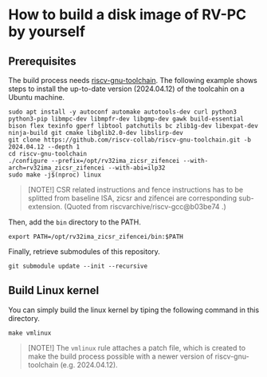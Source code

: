 # How to build a disk image of RV-PC by yourself

## Prerequisites

The build process needs [riscv-gnu-toolchain](https://github.com/riscv-collab/riscv-gnu-toolchain). The following example shows steps to install the up-to-date version (2024.04.12) of the toolcahin on a Ubuntu machine.

```
sudo apt install -y autoconf automake autotools-dev curl python3 python3-pip libmpc-dev libmpfr-dev libgmp-dev gawk build-essential bison flex texinfo gperf libtool patchutils bc zlib1g-dev libexpat-dev ninja-build git cmake libglib2.0-dev libslirp-dev
git clone https://github.com/riscv-collab/riscv-gnu-toolchain.git -b 2024.04.12 --depth 1
cd riscv-gnu-toolchain
./configure --prefix=/opt/rv32ima_zicsr_zifencei --with-arch=rv32ima_zicsr_zifencei --with-abi=ilp32
sudo make -j$(nproc) linux
```

> [NOTE!]
> CSR related instructions and fence instructions has to be splitted from baseline ISA, zicsr and zifencei are corresponding sub-extension.
> (Quoted from riscvarchive/riscv-gcc@b03be74 .)

Then, add the `bin` directory to the PATH.

```
export PATH=/opt/rv32ima_zicsr_zifencei/bin:$PATH
```

Finally, retrieve submodules of this repository.

```
git submodule update --init --recursive
```

## Build Linux kernel

You can simply build the linux kernel by tiping the following command in this directory.

```
make vmlinux
```

> [NOTE!]
> The `vmlinux` rule attaches a patch file, which is created to make the build process possible with a newer version of riscv-gnu-toolchain (e.g. 2024.04.12).


